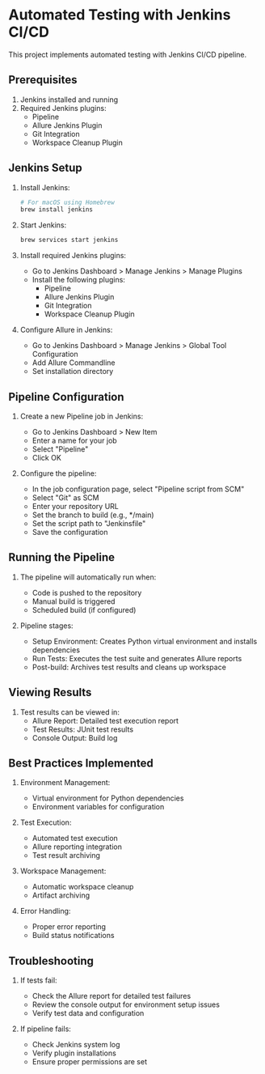 # Automated Testing with Jenkins CI/CD

This project implements automated testing with Jenkins CI/CD pipeline.

## Prerequisites

1. Jenkins installed and running
2. Required Jenkins plugins:
   - Pipeline
   - Allure Jenkins Plugin
   - Git Integration
   - Workspace Cleanup Plugin

## Jenkins Setup

1. Install Jenkins:

   ```bash
   # For macOS using Homebrew
   brew install jenkins
   ```

2. Start Jenkins:

   ```bash
   brew services start jenkins
   ```

3. Install required Jenkins plugins:

   - Go to Jenkins Dashboard > Manage Jenkins > Manage Plugins
   - Install the following plugins:
     - Pipeline
     - Allure Jenkins Plugin
     - Git Integration
     - Workspace Cleanup Plugin

4. Configure Allure in Jenkins:
   - Go to Jenkins Dashboard > Manage Jenkins > Global Tool Configuration
   - Add Allure Commandline
   - Set installation directory

## Pipeline Configuration

1. Create a new Pipeline job in Jenkins:

   - Go to Jenkins Dashboard > New Item
   - Enter a name for your job
   - Select "Pipeline"
   - Click OK

2. Configure the pipeline:
   - In the job configuration page, select "Pipeline script from SCM"
   - Select "Git" as SCM
   - Enter your repository URL
   - Set the branch to build (e.g., \*/main)
   - Set the script path to "Jenkinsfile"
   - Save the configuration

## Running the Pipeline

1. The pipeline will automatically run when:

   - Code is pushed to the repository
   - Manual build is triggered
   - Scheduled build (if configured)

2. Pipeline stages:
   - Setup Environment: Creates Python virtual environment and installs dependencies
   - Run Tests: Executes the test suite and generates Allure reports
   - Post-build: Archives test results and cleans up workspace

## Viewing Results

1. Test results can be viewed in:
   - Allure Report: Detailed test execution report
   - Test Results: JUnit test results
   - Console Output: Build log

## Best Practices Implemented

1. Environment Management:

   - Virtual environment for Python dependencies
   - Environment variables for configuration

2. Test Execution:

   - Automated test execution
   - Allure reporting integration
   - Test result archiving

3. Workspace Management:

   - Automatic workspace cleanup
   - Artifact archiving

4. Error Handling:
   - Proper error reporting
   - Build status notifications

## Troubleshooting

1. If tests fail:

   - Check the Allure report for detailed test failures
   - Review the console output for environment setup issues
   - Verify test data and configuration

2. If pipeline fails:
   - Check Jenkins system log
   - Verify plugin installations
   - Ensure proper permissions are set
